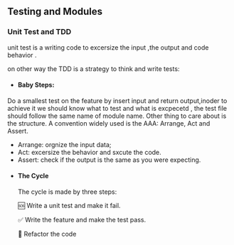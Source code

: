 ## Testing and Modules

### Unit Test and TDD

unit test is a writing code to excersize the input ,the output and code behavior .

on other way the TDD is a strategy to think and write tests:

* #### Baby Steps:
 Do a smallest test on the feature by insert input and return output,inoder to achieve it we should know what to test and what is excpecetd ,
the test file should follow the same name of module name.
Other thing to care about is the structure. A convention widely used is the AAA: Arrange, Act and Assert.
   - Arrange: orgnize the input data;
   - Act: excersize the behavior and sxcute the code.
   - Assert: check if the output is the same as you were expecting.

* #### The Cycle 
  The cycle is made by three steps:

    🆘 Write a unit test and make it fail.
    
    ✅ Write the feature and make the test pass.
    
    🔵 Refactor the code





